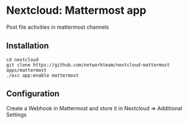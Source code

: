 # Nextcloud: Mattermost app

Post file activities in mattermost channels

## Installation

```
cd nextcloud
git clone https://github.com/networkteam/nextcloud-mattermost apps/mattermost
./occ app:enable mattermost
```

## Configuration

Create a Webhook in Mattermost and store it in Nextcloud => Additional Settings
